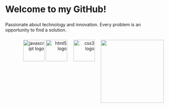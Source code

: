 <h1 align="left">Welcome to my GitHub!</h1>

###

<p align="left">Passionate about technology and innovation. Every problem is an opportunity to find a solution.</p>

###

<img align="right" height="200" src="https://media1.giphy.com/media/v1.Y2lkPTc5MGI3NjExOHRjNWhmMjN4ZGdrYm4zdTB3OGt0ZzFjcm9rNXAwampoeWdqYXJhMSZlcD12MV9pbnRlcm5hbF9naWZfYnlfaWQmY3Q9Zw/quEsMOrr3hmQ8/giphy.webp"  />

###

<div align="right">
  <img src="https://cdn.jsdelivr.net/gh/devicons/devicon/icons/javascript/javascript-plain.svg" height="68" alt="javascript logo"  />
  <img src="https://cdn.jsdelivr.net/gh/devicons/devicon/icons/html5/html5-original.svg" height="68" alt="html5 logo"  />
  <img width="12" />
  <img src="https://cdn.jsdelivr.net/gh/devicons/devicon/icons/css3/css3-original.svg" height="68" alt="css3 logo"  />
  <img width="12" />
</div>

###

###
